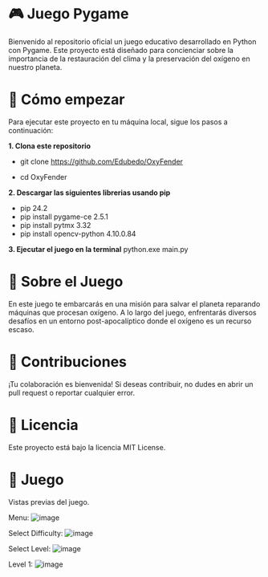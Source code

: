 # 🎮  Juego Pygame

Bienvenido al repositorio oficial un juego educativo desarrollado en Python con Pygame. Este proyecto está diseñado para concienciar sobre la importancia de la restauración del clima y la preservación del oxígeno en nuestro planeta.

# 🚀 Cómo empezar

Para ejecutar este proyecto en tu máquina local, sigue los pasos a continuación:

**1. Clona este repositorio**

- git clone https://github.com/Edubedo/OxyFender

- cd OxyFender

**2. Descargar las siguientes librerias usando pip**
- pip 24.2
- pip install pygame-ce 2.5.1
- pip install pytmx 3.32
- pip install opencv-python 4.10.0.84


**3. Ejecutar el juego en la terminal**
python.exe main.py

# 🎯 Sobre el Juego
En este juego te embarcarás en una misión para salvar el planeta reparando máquinas que procesan oxígeno. A lo largo del juego, enfrentarás diversos desafíos en un entorno post-apocalíptico donde el oxígeno es un recurso escaso.

# 🤝 Contribuciones
¡Tu colaboración es bienvenida! Si deseas contribuir, no dudes en abrir un pull request o reportar cualquier error.

# 📜 Licencia
Este proyecto está bajo la licencia MIT License.

# 📜 Juego
Vistas previas del juego.

Menu:
![image](https://github.com/user-attachments/assets/f9f7fb09-6036-4677-ba5a-de2711fcac74)

Select Difficulty:
![image](https://github.com/user-attachments/assets/ed78f3aa-b1c6-44c5-bb89-9dd1a87a5949)

Select Level:
![image](https://github.com/user-attachments/assets/45dd5178-523f-4e2d-87a3-d6019001d985)

Level 1:
![image](https://github.com/user-attachments/assets/60db547c-0488-4b40-98a8-c0e87879cdac)

